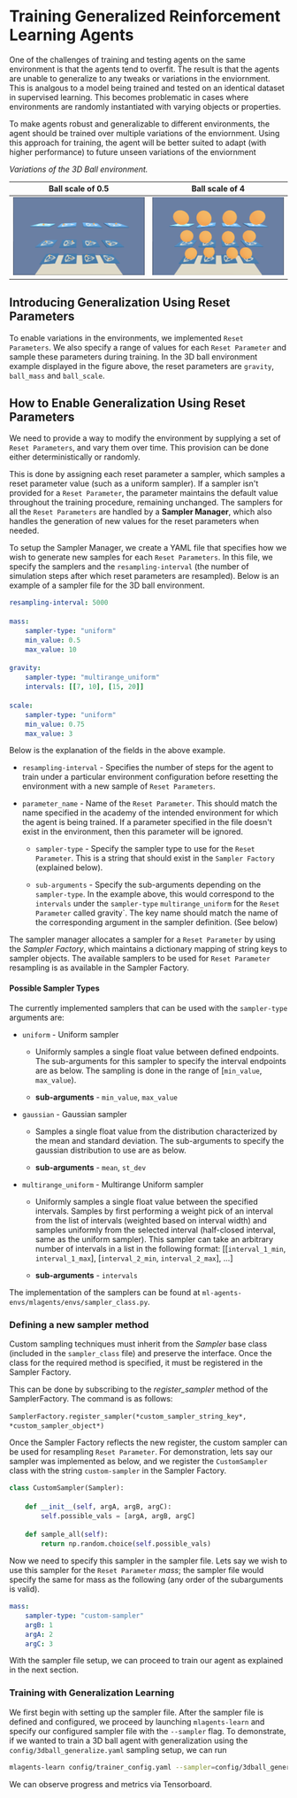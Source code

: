 # Training Generalized Reinforcement Learning Agents

One of the challenges of training and testing agents on the same
environment is that the agents tend to overfit. The result is that the
agents are unable to generalize to any tweaks or variations in the enviornment.
This is analgous to a model being trained and tested on an identical dataset
in supervised learning. This becomes problematic in cases where environments
are randomly instantiated with varying objects or properties. 

To make agents robust and generalizable to different environments, the agent
should be trained over multiple variations of the enviornment. Using this approach
for training, the agent will be better suited to adapt (with higher performance)
to future unseen variations of the enviornment

_Variations of the 3D Ball environment._

Ball scale of 0.5          |  Ball scale of 4
:-------------------------:|:-------------------------:
![](images/3dball_small.png)  |  ![](images/3dball_big.png)

## Introducing Generalization Using Reset Parameters

To enable variations in the environments, we implemented `Reset Parameters`. We
also specify a range of values for each `Reset Parameter` and sample
these parameters during training. In the 3D ball environment example displayed
in the figure above, the reset parameters are `gravity`, `ball_mass` and `ball_scale`.


## How to Enable Generalization Using Reset Parameters

We need to provide a way to modify the environment by supplying a set of `Reset Parameters`,
and vary them over time. This provision can be done either deterministically or randomly. 

This is done by assigning each reset parameter a sampler, which samples a reset
parameter value (such as a uniform sampler). If a sampler isn't provided for a
`Reset Parameter`, the parameter maintains the default value throughout the 
training procedure, remaining unchanged. The samplers for all the `Reset Parameters` 
are handled by a **Sampler Manager**, which also handles the generation of new 
values for the reset parameters when needed. 

To setup the Sampler Manager, we create a YAML file that specifies how we wish to 
generate new samples for each `Reset Parameters`. In this file, we specify the samplers and the 
`resampling-interval` (the number of simulation steps after which reset parameters are 
resampled). Below is an example of a sampler file for the 3D ball environment.

```yaml
resampling-interval: 5000

mass:
    sampler-type: "uniform"
    min_value: 0.5
    max_value: 10

gravity:
    sampler-type: "multirange_uniform"
    intervals: [[7, 10], [15, 20]]

scale:
    sampler-type: "uniform"
    min_value: 0.75
    max_value: 3

```

Below is the explanation of the fields in the above example.

* `resampling-interval` - Specifies the number of steps for the agent to 
train under a particular environment configuration before resetting the 
environment with a new sample of `Reset Parameters`.

* `parameter_name` - Name of the `Reset Parameter`. This should match the name 
specified in the academy of the intended environment for which the agent is 
being trained. If a parameter specified in the file doesn't exist in the 
environment, then this parameter will be ignored.

    * `sampler-type` - Specify the sampler type to use for the `Reset Parameter`. 
    This is a string that should exist in the `Sampler Factory` (explained 
    below).

    * `sub-arguments` - Specify the sub-arguments depending on the `sampler-type`. 
    In the example above, this would correspond to the `intervals` 
    under the `sampler-type` `multirange_uniform` for the `Reset Parameter` called gravity`. 
    The key name should match the name of the corresponding argument in the sampler definition. (See below)

The sampler manager allocates a sampler for a `Reset Parameter` by using the *Sampler Factory*, which maintains a dictionary mapping of string keys to sampler objects. The available samplers to be used for `Reset Parameter` resampling is as available in the Sampler Factory.

#### Possible Sampler Types

The currently implemented samplers that can be used with the `sampler-type` arguments are:

* `uniform` - Uniform sampler
    *   Uniformly samples a single float value between defined endpoints. 
        The sub-arguments for this sampler to specify the interval 
        endpoints are as below. The sampling is done in the range of 
        [`min_value`, `max_value`).

    * **sub-arguments** - `min_value`, `max_value`

* `gaussian` - Gaussian sampler 
    *   Samples a single float value from the distribution characterized by
        the mean and standard deviation. The sub-arguments to specify the 
        gaussian distribution to use are as below.

    * **sub-arguments** - `mean`, `st_dev`

* `multirange_uniform` - Multirange Uniform sampler
    *   Uniformly samples a single float value between the specified intervals. 
        Samples by first performing a weight pick of an interval from the list 
        of intervals (weighted based on interval width) and samples uniformly 
        from the selected interval (half-closed interval, same as the uniform 
        sampler). This sampler can take an arbitrary number of intervals in a 
        list in the following format: 
    [[`interval_1_min`, `interval_1_max`], [`interval_2_min`, `interval_2_max`], ...]
    
    * **sub-arguments** - `intervals`


The implementation of the samplers can be found at `ml-agents-envs/mlagents/envs/sampler_class.py`.

### Defining a new sampler method

Custom sampling techniques must inherit from the *Sampler* base class (included in the `sampler_class` file) and preserve the interface. Once the class for the required method is specified, it must be registered in the Sampler Factory. 

This can be done by subscribing to the *register_sampler* method of the SamplerFactory. The command is as follows:

`SamplerFactory.register_sampler(*custom_sampler_string_key*, *custom_sampler_object*)`

Once the Sampler Factory reflects the new register, the custom sampler can be used for resampling `Reset Parameter`. For demonstration, lets say our sampler was implemented as below, and we register the `CustomSampler` class with the string `custom-sampler` in the Sampler Factory.

```python
class CustomSampler(Sampler):

    def __init__(self, argA, argB, argC):
        self.possible_vals = [argA, argB, argC]

    def sample_all(self):
        return np.random.choice(self.possible_vals)
```

Now we need to specify this sampler in the sampler file. Lets say we wish to use this sampler for the `Reset Parameter` *mass*; the sampler file would specify the same for mass as the following (any order of the subarguments is valid).

```yaml
mass:
    sampler-type: "custom-sampler"
    argB: 1
    argA: 2
    argC: 3
```

With the sampler file setup, we can proceed to train our agent as explained in the next section.

### Training with Generalization Learning

We first begin with setting up the sampler file. After the sampler file is defined and configured, we proceed by launching `mlagents-learn` and specify our configured sampler file with the `--sampler` flag. To demonstrate, if we wanted to train a 3D ball agent with generalization using the `config/3dball_generalize.yaml` sampling setup, we can run

```sh
mlagents-learn config/trainer_config.yaml --sampler=config/3dball_generalize.yaml --run-id=3D-Ball-generalization --train
```

We can observe progress and metrics via Tensorboard.
